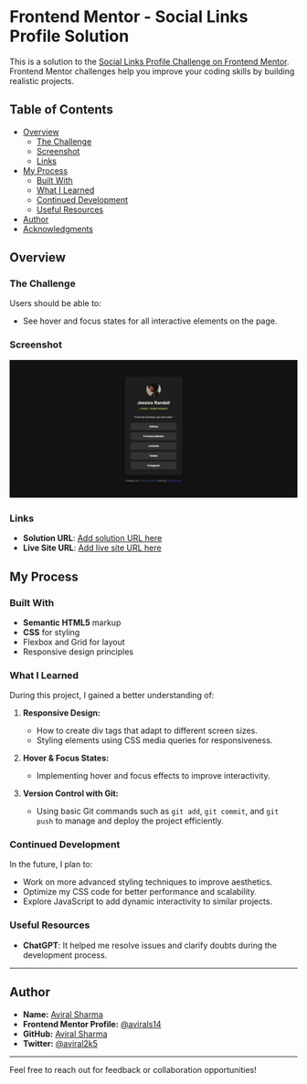 # Frontend Mentor - Social Links Profile Solution

This is a solution to the [Social Links Profile Challenge on Frontend Mentor](https://www.frontendmentor.io/challenges/social-links-profile-UG32l9m6dQ). Frontend Mentor challenges help you improve your coding skills by building realistic projects.

## Table of Contents

- [Overview](#overview)
  - [The Challenge](#the-challenge)
  - [Screenshot](#screenshot)
  - [Links](#links)
- [My Process](#my-process)
  - [Built With](#built-with)
  - [What I Learned](#what-i-learned)
  - [Continued Development](#continued-development)
  - [Useful Resources](#useful-resources)
- [Author](#author)
- [Acknowledgments](#acknowledgments)

## Overview

### The Challenge

Users should be able to:

- See hover and focus states for all interactive elements on the page.

### Screenshot

![Solution Screenshot](./screenshot.jpg)

### Links

- **Solution URL**: [Add solution URL here](https://github.com/avirals14/social-links-profile)
- **Live Site URL**: [Add live site URL here](https://avirals14.github.io/social-links-profile/)

## My Process

### Built With

- **Semantic HTML5** markup
- **CSS** for styling
- Flexbox and Grid for layout
- Responsive design principles

### What I Learned

During this project, I gained a better understanding of:

1. **Responsive Design:**  
   - How to create div tags that adapt to different screen sizes.
   - Styling elements using CSS media queries for responsiveness.

2. **Hover & Focus States:**  
   - Implementing hover and focus effects to improve interactivity.

3. **Version Control with Git:**  
   - Using basic Git commands such as `git add`, `git commit`, and `git push` to manage and deploy the project efficiently.

### Continued Development

In the future, I plan to:

- Work on more advanced styling techniques to improve aesthetics.
- Optimize my CSS code for better performance and scalability.
- Explore JavaScript to add dynamic interactivity to similar projects.

### Useful Resources

- **ChatGPT**: It helped me resolve issues and clarify doubts during the development process.

---

## Author

- **Name:** [Aviral Sharma](#)
- **Frontend Mentor Profile:** [@avirals14](https://www.frontendmentor.io/profile/avirals14)
- **GitHub:** [Aviral Sharma](https://github.com/avirals14)
- **Twitter:** [@aviral2k5](https://www.twitter.com/aviral2k5)

---

Feel free to reach out for feedback or collaboration opportunities!